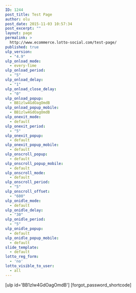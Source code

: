```yaml
---
ID: 1244
post_title: Test Page
author: olu
post_date: 2015-11-03 10:57:34
post_excerpt: ""
layout: page
permalink: >
  http://www.ecommerce.lotto-social.com/test-page/
published: true
ulp_version:
  - "4.9"
ulp_onload_mode:
  - every-time
ulp_onload_period:
  - "5"
ulp_onload_delay:
  - "1"
ulp_onload_close_delay:
  - "0"
ulp_onload_popup:
  - BB1zlw4GdOagOmdB
ulp_onload_popup_mobile:
  - BB1zlw4GdOagOmdB
ulp_onexit_mode:
  - default
ulp_onexit_period:
  - "5"
ulp_onexit_popup:
  - default
ulp_onexit_popup_mobile:
  - default
ulp_onscroll_popup:
  - default
ulp_onscroll_popup_mobile:
  - default
ulp_onscroll_mode:
  - default
ulp_onscroll_period:
  - "5"
ulp_onscroll_offset:
  - "600"
ulp_onidle_mode:
  - default
ulp_onidle_delay:
  - "30"
ulp_onidle_period:
  - "5"
ulp_onidle_popup:
  - default
ulp_onidle_popup_mobile:
  - default
slide_template:
  - default
lotto_reg_form:
  - 'no'
lotto_visible_to_user:
  - all
---
```

[ulp id='BB1zlw4GdOagOmdB']
[forgot_password_shortcode]